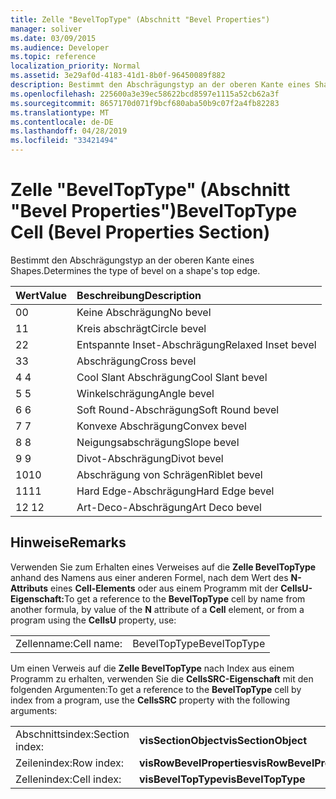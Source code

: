```yaml
---
title: Zelle "BevelTopType" (Abschnitt "Bevel Properties")
manager: soliver
ms.date: 03/09/2015
ms.audience: Developer
ms.topic: reference
localization_priority: Normal
ms.assetid: 3e29af0d-4183-41d1-8b0f-96450089f882
description: Bestimmt den Abschrägungstyp an der oberen Kante eines Shapes.
ms.openlocfilehash: 225600a3e39ec58622bcd8597e1115a52cb62a3f
ms.sourcegitcommit: 8657170d071f9bcf680aba50b9c07f2a4fb82283
ms.translationtype: MT
ms.contentlocale: de-DE
ms.lasthandoff: 04/28/2019
ms.locfileid: "33421494"
---
```

# <a name="beveltoptype-cell-bevel-properties-section"></a><span data-ttu-id="04797-103">Zelle "BevelTopType" (Abschnitt "Bevel Properties")</span><span class="sxs-lookup"><span data-stu-id="04797-103">BevelTopType Cell (Bevel Properties Section)</span></span>

<span data-ttu-id="04797-104">Bestimmt den Abschrägungstyp an der oberen Kante eines Shapes.</span><span class="sxs-lookup"><span data-stu-id="04797-104">Determines the type of bevel on a shape's top edge.</span></span> 
  
|<span data-ttu-id="04797-105">**Wert**</span><span class="sxs-lookup"><span data-stu-id="04797-105">**Value**</span></span>|<span data-ttu-id="04797-106">**Beschreibung**</span><span class="sxs-lookup"><span data-stu-id="04797-106">**Description**</span></span>|
|:-----|:-----|
|<span data-ttu-id="04797-107">0</span><span class="sxs-lookup"><span data-stu-id="04797-107">0</span></span>  <br/> |<span data-ttu-id="04797-108">Keine Abschrägung</span><span class="sxs-lookup"><span data-stu-id="04797-108">No bevel</span></span>  <br/> |
|<span data-ttu-id="04797-109">1</span><span class="sxs-lookup"><span data-stu-id="04797-109">1</span></span>  <br/> |<span data-ttu-id="04797-110">Kreis abschrägt</span><span class="sxs-lookup"><span data-stu-id="04797-110">Circle bevel</span></span>  <br/> |
|<span data-ttu-id="04797-111">2</span><span class="sxs-lookup"><span data-stu-id="04797-111">2</span></span>  <br/> |<span data-ttu-id="04797-112">Entspannte Inset-Abschrägung</span><span class="sxs-lookup"><span data-stu-id="04797-112">Relaxed Inset bevel</span></span>  <br/> |
|<span data-ttu-id="04797-113">3</span><span class="sxs-lookup"><span data-stu-id="04797-113">3</span></span>  <br/> |<span data-ttu-id="04797-114">Abschrägung</span><span class="sxs-lookup"><span data-stu-id="04797-114">Cross bevel</span></span>  <br/> |
|<span data-ttu-id="04797-115">4 </span><span class="sxs-lookup"><span data-stu-id="04797-115">4</span></span>  <br/> |<span data-ttu-id="04797-116">Cool Slant Abschrägung</span><span class="sxs-lookup"><span data-stu-id="04797-116">Cool Slant bevel</span></span>  <br/> |
|<span data-ttu-id="04797-117">5 </span><span class="sxs-lookup"><span data-stu-id="04797-117">5</span></span>  <br/> |<span data-ttu-id="04797-118">Winkelschrägung</span><span class="sxs-lookup"><span data-stu-id="04797-118">Angle bevel</span></span>  <br/> |
|<span data-ttu-id="04797-119">6 </span><span class="sxs-lookup"><span data-stu-id="04797-119">6</span></span>  <br/> |<span data-ttu-id="04797-120">Soft Round-Abschrägung</span><span class="sxs-lookup"><span data-stu-id="04797-120">Soft Round bevel</span></span>  <br/> |
|<span data-ttu-id="04797-121">7 </span><span class="sxs-lookup"><span data-stu-id="04797-121">7</span></span>  <br/> |<span data-ttu-id="04797-122">Konvexe Abschrägung</span><span class="sxs-lookup"><span data-stu-id="04797-122">Convex bevel</span></span>  <br/> |
|<span data-ttu-id="04797-123">8 </span><span class="sxs-lookup"><span data-stu-id="04797-123">8</span></span>  <br/> |<span data-ttu-id="04797-124">Neigungsabschrägung</span><span class="sxs-lookup"><span data-stu-id="04797-124">Slope bevel</span></span>  <br/> |
|<span data-ttu-id="04797-125">9 </span><span class="sxs-lookup"><span data-stu-id="04797-125">9</span></span>  <br/> |<span data-ttu-id="04797-126">Divot-Abschrägung</span><span class="sxs-lookup"><span data-stu-id="04797-126">Divot bevel</span></span>  <br/> |
|<span data-ttu-id="04797-127">10</span><span class="sxs-lookup"><span data-stu-id="04797-127">10</span></span>  <br/> |<span data-ttu-id="04797-128">Abschrägung von Schrägen</span><span class="sxs-lookup"><span data-stu-id="04797-128">Riblet bevel</span></span>  <br/> |
|<span data-ttu-id="04797-129">11</span><span class="sxs-lookup"><span data-stu-id="04797-129">11</span></span>  <br/> |<span data-ttu-id="04797-130">Hard Edge-Abschrägung</span><span class="sxs-lookup"><span data-stu-id="04797-130">Hard Edge bevel</span></span>  <br/> |
|<span data-ttu-id="04797-131">12 </span><span class="sxs-lookup"><span data-stu-id="04797-131">12</span></span>  <br/> |<span data-ttu-id="04797-132">Art-Deco-Abschrägung</span><span class="sxs-lookup"><span data-stu-id="04797-132">Art Deco bevel</span></span>  <br/> |
   
## <a name="remarks"></a><span data-ttu-id="04797-133">Hinweise</span><span class="sxs-lookup"><span data-stu-id="04797-133">Remarks</span></span>

<span data-ttu-id="04797-134">Verwenden Sie zum Erhalten eines Verweises auf die **Zelle BevelTopType** anhand des Namens aus einer anderen Formel, nach dem Wert des **N-Attributs** eines **Cell-Elements** oder aus einem Programm mit der **CellsU-Eigenschaft:**</span><span class="sxs-lookup"><span data-stu-id="04797-134">To get a reference to the **BevelTopType** cell by name from another formula, by value of the **N** attribute of a **Cell** element, or from a program using the **CellsU** property, use:</span></span> 
  
|||
|:-----|:-----|
|<span data-ttu-id="04797-135">Zellenname:</span><span class="sxs-lookup"><span data-stu-id="04797-135">Cell name:</span></span>  <br/> |<span data-ttu-id="04797-136">BevelTopType</span><span class="sxs-lookup"><span data-stu-id="04797-136">BevelTopType</span></span>  <br/> |
   
<span data-ttu-id="04797-137">Um einen Verweis auf die **Zelle BevelTopType** nach Index aus einem Programm zu erhalten, verwenden Sie die **CellsSRC-Eigenschaft** mit den folgenden Argumenten:</span><span class="sxs-lookup"><span data-stu-id="04797-137">To get a reference to the **BevelTopType** cell by index from a program, use the **CellsSRC** property with the following arguments:</span></span> 
  
|||
|:-----|:-----|
|<span data-ttu-id="04797-138">Abschnittsindex:</span><span class="sxs-lookup"><span data-stu-id="04797-138">Section index:</span></span>  <br/> |<span data-ttu-id="04797-139">**visSectionObject**</span><span class="sxs-lookup"><span data-stu-id="04797-139">**visSectionObject**</span></span> <br/> |
|<span data-ttu-id="04797-140">Zeilenindex:</span><span class="sxs-lookup"><span data-stu-id="04797-140">Row index:</span></span>  <br/> |<span data-ttu-id="04797-141">**visRowBevelProperties**</span><span class="sxs-lookup"><span data-stu-id="04797-141">**visRowBevelProperties**</span></span> <br/> |
|<span data-ttu-id="04797-142">Zellenindex:</span><span class="sxs-lookup"><span data-stu-id="04797-142">Cell index:</span></span>  <br/> |<span data-ttu-id="04797-143">**visBevelTopType**</span><span class="sxs-lookup"><span data-stu-id="04797-143">**visBevelTopType**</span></span> <br/> |
   


